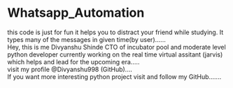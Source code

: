 # Whatsapp_Automation
this code is just for fun it helps you to distract your friend while studying. It types many of the messages in given time(by user)......<br>
Hey, this is me Divyanshu Shinde CTO of incubator pool and moderate level python developer currently working on the real time virtual assitant (jarvis) which helps and lead for the upcoming era.....<br>
visit my profile @Divyanshu998 (GitHub)....<br>
If you want more interesting python project visit and follow my GitHub.......
